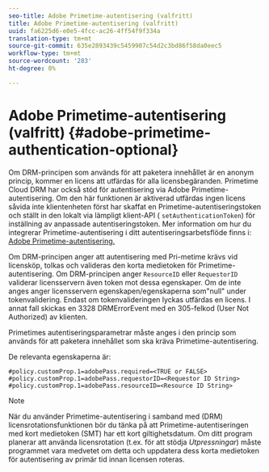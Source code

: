```yaml
---
seo-title: Adobe Primetime-autentisering (valfritt)
title: Adobe Primetime-autentisering (valfritt)
uuid: fa6225d6-e0e5-4fcc-ac26-4ff54f9f334a
translation-type: tm+mt
source-git-commit: 635e2893439c5459907c54d2c3bd86f58da0eec5
workflow-type: tm+mt
source-wordcount: '283'
ht-degree: 0%

---
```



# Adobe Primetime-autentisering (valfritt) {#adobe-primetime-authentication-optional}

Om DRM-principen som används för att paketera innehållet är en anonym princip, kommer en licens att utfärdas för alla licensbegäranden. Primetime Cloud DRM har också stöd för autentisering via Adobe Primetime-autentisering. Om den här funktionen är aktiverad utfärdas ingen licens såvida inte klientenheten först har skaffat en Primetime-autentiseringstoken och ställt in den lokalt via lämpligt klient-API ( `setAuthenticationToken`) för inställning av anpassade autentiseringstoken. Mer information om hur du integrerar Primetime-autentisering i ditt autentiseringsarbetsflöde finns i: [Adobe Primetime-autentisering.](https://tve.helpdocsonline.com/home)

Om DRM-principen anger att autentisering med Pri-metime krävs vid licensköp, tolkas och valideras den korta medietoken för Primetime-autentisering. Om DRM-principen anger `ResourceID` eller `RequestorID` validerar licensservern även token mot dessa egenskaper. Om de inte anges anger licensservern egenskapen/egenskaperna som&quot;null&quot; under tokenvalidering. Endast om tokenvalideringen lyckas utfärdas en licens. I annat fall skickas en 3328 DRMErrorEvent med en 305-felkod (User Not Authorized) av klienten.

Primetimes autentiseringsparametrar måste anges i den princip som används för att paketera innehållet som ska kräva Primetime-autentisering.

De relevanta egenskaperna är:

```
#policy.customProp.1=adobePass.required=<TRUE or FALSE> 
#policy.customProp.1=adobePass.requestorID=<Requestor ID String> 
#policy.customProp.1=adobePass.resourceID=<Resource ID String>
```

>[!NOTE]
>
>När du använder Primetime-autentisering i samband med (DRM) licensrotationsfunktionen bör du tänka på att Primetime-autentiseringen med kort medietoken (SMT) har ett kort giltighetsdatum. Om ditt program planerar att använda licensrotation (t.ex. för att stödja *Utpressningar*) måste programmet vara medvetet om detta och uppdatera dess korta medietoken för autentisering av primär tid innan licensen roteras.